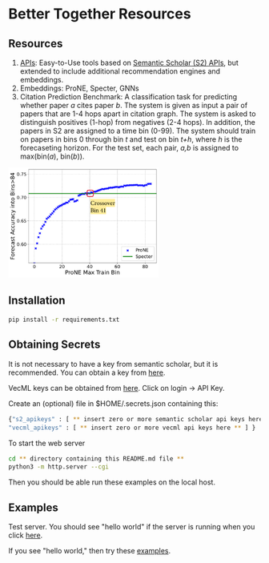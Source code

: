 # Better Together Resources

<h2>Resources</h2>

<ol>
  <li><a href="documentation/api.md">APIs</a>: Easy-to-Use tools based on <a href="https://api.semanticscholar.org/api-docs/">Semantic Scholar (S2) APIs</a>, but extended to include additional recommendation engines and embeddings.</li>
  <li>Embeddings: ProNE, Specter, GNNs</li>
  <li>Citation Prediction Benchmark: A classification task for predicting whether paper <i>a</i> cites paper <i>b</i>.  The system is given as input  a pair of papers that are 1-4 hops apart in citation graph.  The system is asked to distinguish positives (1-hop) from negatives (2-4 hops).  In addition, the papers in S2 are assigned to a time bin (0-99).  The system should train on papers in bins 0 through bin <i>t</i> and test on bin <i>t+h</i>, where <i>h</i> is the forecaseting horizon.  For the test set, each pair, <i>a,b</i> is assigned to max(bin(<i>a</i>), bin(<i>b</i>)).</li>
</ol>

<img src="figures/crossover.pdf" alt="crossover" width="300">

<h2>Installation</h2>

```sh
pip install -r requirements.txt
```


<h2>Obtaining Secrets</h2>

It is not necessary to have a key from semantic scholar, but it is recommended.  You can obtain a key from <a href="https://www.semanticscholar.org/product/api#api-key">here</a>.

<p>
VecML keys can be obtained from  <a href="www.vecml.com">here</a>.  Click on login -> API Key.
</p>

<p>Create an (optional) file in $HOME/.secrets.json containing this:</p>


```sh
{"s2_apikeys" : [ ** insert zero or more semantic scholar api keys here ** ], 
"vecml_apikeys" : [ ** insert zero or more vecml api keys here ** ] }
```

To start the web server

```sh
cd ** directory containing this README.md file **
python3 -m http.server --cgi
```

Then you should be able run these examples on the local host.

<h2>Examples</h2>

Test server.  You should see "hello world" if the server is running when you click <a href="http://0.0.0.0:8000/cgi-bin/api/hello.py">here</a>.

If you see "hello world," then try these <a href="documentation/api.md">examples</a>.
    
